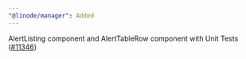 ```yaml
---
"@linode/manager": Added
---
```


AlertListing component and AlertTableRow component with Unit Tests ([#11346](https://github.com/linode/manager/pull/11346))
